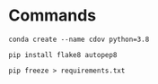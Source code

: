 # Commands

```shell
conda create --name cdov python=3.8

pip install flake8 autopep8

pip freeze > requirements.txt
```